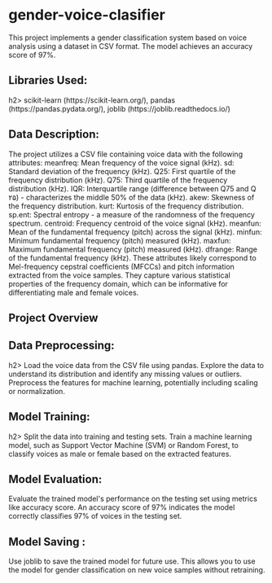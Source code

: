 <h1>gender-voice-clasifier</h1>
This project implements a gender classification system based on voice analysis using a dataset in CSV format. The model achieves an accuracy score of 97%.

<h2>Libraries Used:</h2>h2>
scikit-learn (https://scikit-learn.org/),
pandas (https://pandas.pydata.org/),
joblib (https://joblib.readthedocs.io/)

<h2>Data Description:</h2>
The project utilizes a CSV file containing voice data with the following attributes:
meanfreq: Mean frequency of the voice signal (kHz).
sd: Standard deviation of the frequency (kHz).
Q25: First quartile of the frequency distribution (kHz).
Q75: Third quartile of the frequency distribution (kHz).
IQR: Interquartile range (difference between Q75 and Q ۲۵) - characterizes the middle 50% of the data (kHz).
akew: Skewness of the frequency distribution.
kurt: Kurtosis of the frequency distribution.
sp.ent: Spectral entropy - a measure of the randomness of the frequency spectrum.
centroid: Frequency centroid of the voice signal (kHz).
meanfun: Mean of the fundamental frequency (pitch) across the signal (kHz).
minfun: Minimum fundamental frequency (pitch) measured (kHz).
maxfun: Maximum fundamental frequency (pitch) measured (kHz).
dfrange: Range of the fundamental frequency (kHz).
These attributes likely correspond to Mel-frequency cepstral coefficients (MFCCs) and pitch information extracted from the voice samples. They capture various statistical properties of the frequency domain, which can be informative for differentiating male and female voices.

<h2>Project Overview</h2>

<h2>Data Preprocessing:</h2>h2>
Load the voice data from the CSV file using pandas.
Explore the data to understand its distribution and identify any missing values or outliers.
Preprocess the features for machine learning, potentially including scaling or normalization.

<h2>Model Training:</h2>h2>
Split the data into training and testing sets.
Train a machine learning model, such as Support Vector Machine (SVM) or Random Forest, to classify voices as male or female based on the extracted features.

<h2>Model Evaluation:</h2>
Evaluate the trained model's performance on the testing set using metrics like accuracy score.
An accuracy score of 97% indicates the model correctly classifies 97% of voices in the testing set.

<h2>Model Saving :</h2>
Use joblib to save the trained model for future use.
This allows you to use the model for gender classification on new voice samples without retraining.
